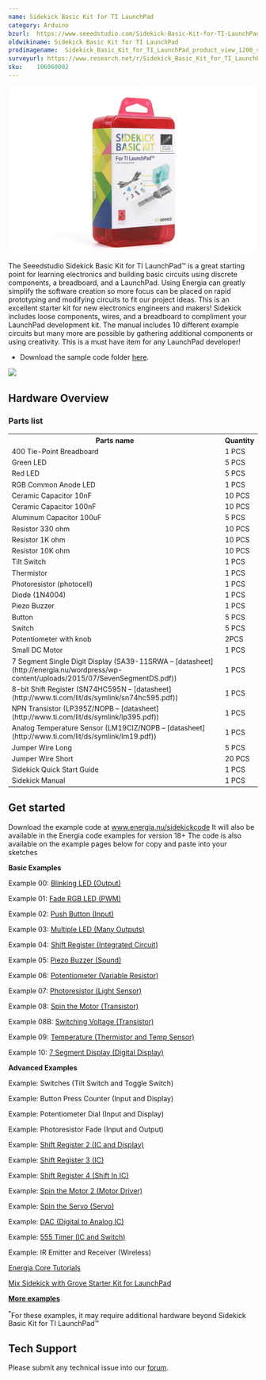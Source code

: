 ```yaml
---
name: Sidekick Basic Kit for TI LaunchPad
category: Arduino
bzurl:  https://www.seeedstudio.com/Sidekick-Basic-Kit-for-TI-LaunchPad-p-2571.html
oldwikiname: Sidekick Basic Kit for TI LaunchPad
prodimagename:  Sidekick_Basic_Kit_for_TI_LaunchPad_product_view_1200_s.jpg
surveyurl: https://www.research.net/r/Sidekick_Basic_Kit_for_TI_LaunchPad
sku:    106060002
---
```

![](https://github.com/SeeedDocument/Sidekick_Basic_Kit_for_TI_LaunchPad/raw/master/img/Sidekick_Basic_Kit_for_TI_LaunchPad_product_view_1200_s.jpg)

The Seeedstudio Sidekick Basic Kit for TI LaunchPad™ is a great starting point for learning electronics and building basic circuits using discrete components, a breadboard, and a LaunchPad. Using Energia can greatly simplify the software creation so more focus can be placed on rapid prototyping and modifying circuits to fit our project ideas.  This is an excellent starter kit for new electronics engineers and makers!
Sidekick includes loose components, wires, and a breadboard to compliment your LaunchPad development kit. The manual includes 10 different example circuits but many more are possible by gathering additional components or using creativity.  This is a must have item for any LaunchPad developer!

*   Download the sample code folder [here](http://www.energia.nu/sidekickcode).

[![](https://github.com/SeeedDocument/Seeed-WiKi/raw/master/docs/images/300px-Get_One_Now_Banner-ragular.png)](https://www.seeedstudio.com/Sidekick-Basic-Kit-for-TI-LaunchPad-p-2571.html)

##  Hardware Overview

###  **Parts list**

<table>
<tr>
<th>Parts name   </th>
<th> Quantity
</th></tr>
<tr>
<td>400 Tie-Point Breadboard </td>
<td> 1 PCS
</td></tr>
<tr>
<td>Green LED </td>
<td> 5 PCS
</td></tr>
<tr>
<td>Red LED </td>
<td> 5 PCS
</td></tr>
<tr>
<td>RGB Common Anode LED </td>
<td> 1 PCS
</td></tr>
<tr>
<td>Ceramic Capacitor 10nF </td>
<td> 10 PCS
</td></tr>
<tr>
<td>Ceramic Capacitor 100nF </td>
<td> 10 PCS
</td></tr>
<tr>
<td> Aluminum Capacitor 100uF </td>
<td> 5 PCS
</td></tr>
<tr>
<td>Resistor 330 ohm </td>
<td> 10 PCS
</td></tr>
<tr>
<td>Resistor 1K ohm </td>
<td> 10 PCS
</td></tr>
<tr>
<td>Resistor 10K ohm </td>
<td> 10 PCS
</td></tr>
<tr>
<td>Tilt Switch </td>
<td> 1 PCS
</td></tr>
<tr>
<td>Thermistor </td>
<td> 1 PCS
</td></tr>
<tr>
<td>Photoresistor (photocell) </td>
<td> 1 PCS
</td></tr>
<tr>
<td>Diode (1N4004)</td>
<td> 1 PCS
</td></tr>
<tr>
<td>Piezo Buzzer</td>
<td> 1 PCS
</td></tr>
<tr>
<td>Button </td>
<td> 5 PCS
</td></tr>
<tr>
<td>Switch</td>
<td> 5 PCS
</td></tr>
<tr>
<td>Potentiometer with knob </td>
<td> 2PCS
</td></tr>
<tr>
<td>Small DC Motor</td>
<td> 1 PCS
</td></tr>
<tr>
<td>7 Segment Single Digit Display (SA39-11SRWA – [datasheet](http://energia.nu/wordpress/wp-content/uploads/2015/07/SevenSegmentDS.pdf))</td>
<td> 1 PCS
</td></tr>
<tr>
<td>8-bit Shift Register (SN74HC595N – [datasheet](http://www.ti.com/lit/ds/symlink/sn74hc595.pdf)) </td>
<td> 1 PCS
</td></tr>
<tr>
<td>NPN Transistor (LP395Z/NOPB – [datasheet](http://www.ti.com/lit/ds/symlink/lp395.pdf)) </td>
<td> 1 PCS
</td></tr>
<tr>
<td>Analog Temperature Sensor (LM19CIZ/NOPB – [datasheet](http://www.ti.com/lit/ds/symlink/lm19.pdf)) </td>
<td> 1 PCS
</td></tr>
<tr>
<td>Jumper Wire Long </td>
<td> 5 PCS
</td></tr>
<tr>
<td>Jumper Wire Short</td>
<td> 20 PCS
</td></tr>
<tr>
<td>Sidekick Quick Start Guide </td>
<td> 1 PCS
</td></tr>
<tr>
<td>Sidekick Manual </td>
<td> 1 PCS
</td></tr></table>

##  Get started

Download the example code at www.energia.nu/sidekickcode
It will also be available in the Energia code examples for version 18+
The code is also available on the example pages below for copy and paste into your sketches

**Basic Examples**

Example 00: [Blinking LED (Output)](http://energia.nu/guide/sidekick/sidekick_blink/)

Example 01: [Fade RGB LED (PWM)](http://energia.nu/guide/sidekick/sidekick_fadergbled/)

Example 02: [Push Button (Input)](http://energia.nu/guide/sidekick/sidekick_pushbutton/)

Example 03: [Multiple LED (Many Outputs)](http://energia.nu/guide/sidekick/sidekick_blinkmultiple/)

Example 04: [Shift Register (Integrated Circuit)](http://energia.nu/guide/sidekick/sidekick_shiftregister/)

Example 05: [Piezo Buzzer (Sound)](http://energia.nu/guide/sidekick/sidekick_piezobuzzer/)

Example 06: [Potentiometer (Variable Resistor)](http://energia.nu/guide/sidekick/sidekick_potentiometer/)

Example 07: [Photoresistor (Light Sensor)](http://energia.nu/guide/sidekick/sidekick_photoresistor/)

Example 08: [Spin the Motor (Transistor)](http://energia.nu/guide/sidekick/sidekick_spinmotor/)

Example 08B: [Switching Voltage (Transistor)](http://energia.nu/guide/sidekick/sidekick_switchvoltage/)

Example 09: [Temperature (Thermistor and Temp Sensor)](http://energia.nu/guide/sidekick/sidekick_temperature/)

Example 10: [7 Segment Display (Digital Display)](http://energia.nu/guide/sidekick/sidekick_sevensegmentdisplay/)

**Advanced Examples**

Example: Switches (Tilt Switch and Toggle Switch)

Example: Button Press Counter (Input and Display)

Example: Potentiometer Dial (Input and Display)

Example: Photoresistor Fade (Input and Output)

Example: [Shift Register 2 (IC and Display)](http://energia.nu/guide/sidekick/sidekick_shiftregister2/)

Example: [Shift Register 3 (IC)](http://energia.nu/guide/sidekick/sidekick_shiftregister3/)

Example: [Shift Register 4 (Shift In IC)](http://energia.nu/guide/sidekick/sidekick_shiftregister4/)

Example: [Spin the Motor 2 (Motor Driver)](http://energia.nu/guide/sidekick/sidekick_spinmotor2/)

Example: [Spin the Servo (Servo)](http://energia.nu/guide/sidekick/sidekick_spinservo/)

Example: [DAC (Digital to Analog IC)](http://energia.nu/guide/sidekick/sidekick_dac/)

Example: [555 Timer (IC and Switch)](http://energia.nu/guide/sidekick/sidekick_555timer/)

Example: IR Emitter and Receiver (Wireless)

[Energia Core Tutorials](http://www.energia.nu/guide#tutorials)

[Mix Sidekick with Grove Starter Kit for LaunchPad](http://energia.nu/guide/grove-starter-kit/)

[**More examples**](http://energia.nu/guide/#tutorials)

<sup>*</sup>For these examples, it may require additional hardware beyond Sidekick Basic Kit for TI LaunchPad™

## Tech Support
Please submit any technical issue into our [forum](http://forum.seeedstudio.com/). 